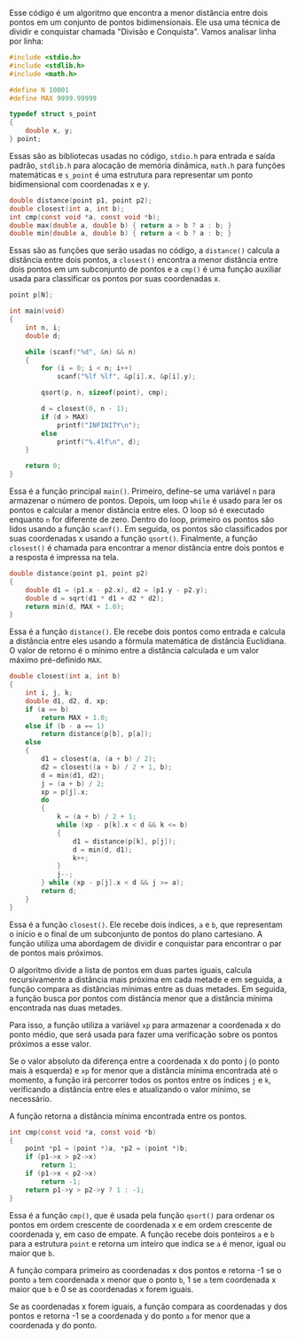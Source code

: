 Esse código é um algoritmo que encontra a menor distância entre dois pontos em um conjunto de pontos bidimensionais. Ele usa uma técnica de dividir e conquistar chamada "Divisão e Conquista". Vamos analisar linha por linha:

```C
#include <stdio.h>
#include <stdlib.h>
#include <math.h>

#define N 10001
#define MAX 9999.99999

typedef struct s_point
{
    double x, y;
} point;
```

Essas são as bibliotecas usadas no código, `stdio.h` para entrada e saída padrão, `stdlib.h` para alocação de memória dinâmica, `math.h` para funções matemáticas e `s_point` é uma estrutura para representar um ponto bidimensional com coordenadas x e y.

```C
double distance(point p1, point p2);
double closest(int a, int b);
int cmp(const void *a, const void *b);
double max(double a, double b) { return a > b ? a : b; }
double min(double a, double b) { return a < b ? a : b; }
```

Essas são as funções que serão usadas no código, a `distance()` calcula a distância entre dois pontos, a `closest()` encontra a menor distância entre dois pontos em um subconjunto de pontos e a `cmp()` é uma função auxiliar usada para classificar os pontos por suas coordenadas x.

```C
point p[N];

int main(void)
{
    int n, i;
    double d;

    while (scanf("%d", &n) && n)
    {
        for (i = 0; i < n; i++)
            scanf("%lf %lf", &p[i].x, &p[i].y);

        qsort(p, n, sizeof(point), cmp);

        d = closest(0, n - 1);
        if (d > MAX)
            printf("INFINITY\n");
        else
            printf("%.4lf\n", d);
    }

    return 0;
}
```

Essa é a função principal `main()`. Primeiro, define-se uma variável `n` para armazenar o número de pontos. Depois, um loop `while` é usado para ler os pontos e calcular a menor distância entre eles. O loop só é executado enquanto `n` for diferente de zero. Dentro do loop, primeiro os pontos são lidos usando a função `scanf()`. Em seguida, os pontos são classificados por suas coordenadas x usando a função `qsort()`. Finalmente, a função `closest()` é chamada para encontrar a menor distância entre dois pontos e a resposta é impressa na tela.

```C
double distance(point p1, point p2)
{
    double d1 = (p1.x - p2.x), d2 = (p1.y - p2.y);
    double d = sqrt(d1 * d1 + d2 * d2);
    return min(d, MAX + 1.0);
}
```

Essa é a função `distance()`. Ele recebe dois pontos como entrada e calcula a distância entre eles usando a fórmula matemática de distância Euclidiana. O valor de retorno é o mínimo entre a distância calculada e um valor máximo pré-definido `MAX`.

```C
double closest(int a, int b)
{
    int i, j, k;
    double d1, d2, d, xp;
    if (a == b)
        return MAX + 1.0;
    else if (b - a == 1)
        return distance(p[b], p[a]);
    else
    {
        d1 = closest(a, (a + b) / 2);
        d2 = closest((a + b) / 2 + 1, b);
        d = min(d1, d2);
        j = (a + b) / 2;
        xp = p[j].x;
        do
        {
            k = (a + b) / 2 + 1;
            while (xp - p[k].x < d && k <= b)
            {
                d1 = distance(p[k], p[j]);
                d = min(d, d1);
                k++;
            }
            j--;
        } while (xp - p[j].x < d && j >= a);
        return d;
    }
}
```
Essa é a função `closest()`. Ele recebe dois índices, `a` e `b`, que representam o início e o final de um subconjunto de pontos do plano cartesiano. A função utiliza uma abordagem de dividir e conquistar para encontrar o par de pontos mais próximos.

O algoritmo divide a lista de pontos em duas partes iguais, calcula recursivamente a distância mais próxima em cada metade e em seguida, a função compara as distâncias mínimas entre as duas metades. Em seguida, a função busca por pontos com distância menor que a distância mínima encontrada nas duas metades.

Para isso, a função utiliza a variável `xp` para armazenar a coordenada x do ponto médio, que será usada para fazer uma verificação sobre os pontos próximos a esse valor.

Se o valor absoluto da diferença entre a coordenada x do ponto j (o ponto mais à esquerda) e `xp` for menor que a distância mínima encontrada até o momento, a função irá percorrer todos os pontos entre os índices `j` e `k`, verificando a distância entre eles e atualizando o valor mínimo, se necessário.

A função retorna a distância mínima encontrada entre os pontos.

```C
int cmp(const void *a, const void *b)
{
    point *p1 = (point *)a, *p2 = (point *)b;
    if (p1->x > p2->x)
        return 1;
    if (p1->x < p2->x)
        return -1;
    return p1->y > p2->y ? 1 : -1;
}
```

Essa é a função `cmp()`, que é usada pela função `qsort()` para ordenar os pontos em ordem crescente de coordenada x e em ordem crescente de coordenada y, em caso de empate. A função recebe dois ponteiros `a` e `b` para a estrutura `point` e retorna um inteiro que indica se `a` é menor, igual ou maior que `b`.

A função compara primeiro as coordenadas x dos pontos e retorna -1 se o ponto `a` tem coordenada x menor que o ponto `b`, 1 se `a` tem coordenada x maior que `b` e 0 se as coordenadas x forem iguais.

Se as coordenadas x forem iguais, a função compara as coordenadas y dos pontos e retorna -1 se a coordenada y do ponto `a` for menor que a coordenada y do ponto.